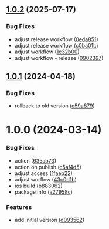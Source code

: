 ## [1.0.2](https://github.com/azifydev/aziface-mobile/compare/v1.0.1...v1.0.2) (2025-07-17)


### Bug Fixes

* adjust release workflow ([0eda851](https://github.com/azifydev/aziface-mobile/commit/0eda85177ae563b4c47b073929b841e937497541))
* adjust release workflow ([c0ba01b](https://github.com/azifydev/aziface-mobile/commit/c0ba01b9887bc53ea923b668511cb8c0ebac9488))
* adjust workflow ([1e32b00](https://github.com/azifydev/aziface-mobile/commit/1e32b00acca75f6e3f1df037d0a89b0d5d5d298d))
* adjust workflow - release ([0902397](https://github.com/azifydev/aziface-mobile/commit/090239755b6bee7cad08933b925c02a1633dd198))

## [1.0.1](https://github.com/azifydev/aziface-mobile/compare/v1.0.0...v1.0.1) (2024-04-18)


### Bug Fixes

* rollback to old version ([e59a879](https://github.com/azifydev/aziface-mobile/commit/e59a8794f64e50d35559aabf6376d73007ab922d))

# 1.0.0 (2024-03-14)


### Bug Fixes

* action ([635ab73](https://github.com/azifydev/aziface-mobile/commit/635ab7398b23a1d610380f3f55b99f54692409f1))
* action on publish ([c5af4d5](https://github.com/azifydev/aziface-mobile/commit/c5af4d550ad3968ad59b1baf5da99d60b0548c9b))
* adjust access ([1faeb22](https://github.com/azifydev/aziface-mobile/commit/1faeb222cfcbe17e043babe4556207d7f8f08b74))
* adjust worflow ([43c0d1b](https://github.com/azifydev/aziface-mobile/commit/43c0d1b2ce09737780fbf822247efa4acbe2346c))
* ios build ([b883062](https://github.com/azifydev/aziface-mobile/commit/b8830621fda5092516afda9c96bbf54406a3a8c0))
* package info ([a27958c](https://github.com/azifydev/aziface-mobile/commit/a27958c416cedd6431904605574489325d94bec7))


### Features

* add initial version ([d093562](https://github.com/azifydev/aziface-mobile/commit/d093562cf1f8d437ea05ebdff716de4f5b7e5bb3))
